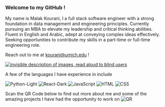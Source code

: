 ### Welcome to my GitHub !

My name is Malak Kourani, I a full stack software engineer with a strong foundation in data management and engineering principles. Currently pursuing an MBA to elevate my leadership and critical thinking abilities. Fluent in English and Arabic, adept at conveying complex ideas effectively. Seeking opportunities to contribute my skills in a part-time or full-time engineering role.

Reach out to me at kourani@umich.edu !

[![invisible description of images, read aloud to blind users
](https://encrypted-tbn0.gstatic.com/images?q=tbn:ANd9GcT8tOrs3vTGPNgx_tpb8daohHzWBCLvV7rB2i1gzWM&usqp=CAE&s
)
](https://www.linkedin.com/in/malakkourani/)

A few of the languages I have experience in include 

![Python-Light](https://github.com/Kourani/kourani/assets/111401250/530e8972-2a41-4227-ac68-026fd300794c?width=300&height=200)
![React-Dark](https://github.com/Kourani/kourani/assets/111401250/b25a0c9f-f53b-4de7-b6a2-6f19bc97eaec?width=300&height=200)
![JavaScript](https://github.com/Kourani/kourani/assets/111401250/c268abb0-491a-4372-9ad0-e2d40244900c?width=300&height=200)
![HTML](https://github.com/Kourani/kourani/assets/111401250/a07e9d85-390b-4cd4-a83e-2d0c8ba2f846?width=300&height=200)
![CSS](https://github.com/Kourani/kourani/assets/111401250/70eb4027-3dd2-4ddc-ae14-8ac47299202d?width=300&height=200)


Scan the QR Code below to find out more about me and some of the amazing projects I have had the opportunity to work on 
![QR](https://github.com/Kourani/kourani/assets/111401250/bfea275d-b96d-4741-a46d-91a22f8d585e)

<!--
**Kourani/kourani** is a ✨ _special_ ✨ repository because its `README.md` (this file) appears on your GitHub profile.

Here are some ideas to get you started:

- 🔭 I’m currently working on ...
- 🌱 I’m currently learning ...
- 👯 I’m looking to collaborate on ...
- 🤔 I’m looking for help with ...
- 💬 Ask me about ...
- 📫 How to reach me: ...
- 😄 Pronouns: ...
- ⚡ Fun fact: ...
-->
